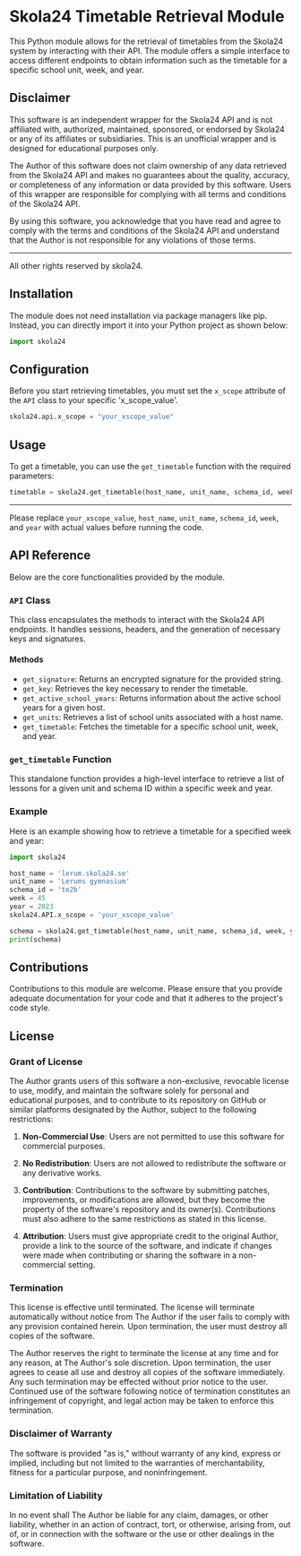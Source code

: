 # Skola24 Timetable Retrieval Module

This Python module allows for the retrieval of timetables from the Skola24 system by interacting with their API. The module offers a simple interface to access different endpoints to obtain information such as the timetable for a specific school unit, week, and year.

## Disclaimer

This software is an independent wrapper for the Skola24 API and is not affiliated with, authorized, maintained, sponsored, or endorsed by Skola24 or any of its affiliates or subsidiaries. This is an unofficial wrapper and is designed for educational purposes only.

The Author of this software does not claim ownership of any data retrieved from the Skola24 API and makes no guarantees about the quality, accuracy, or completeness of any information or data provided by this software. Users of this wrapper are responsible for complying with all terms and conditions of the Skola24 API.

By using this software, you acknowledge that you have read and agree to comply with the terms and conditions of the Skola24 API and understand that the Author is not responsible for any violations of those terms.

---

All other rights reserved by skola24.


## Installation

The module does not need installation via package managers like pip. Instead, you can directly import it into your Python project as shown below:

```python
import skola24
```

## Configuration

Before you start retrieving timetables, you must set the `x_scope` attribute of the `API` class to your specific 'x_scope_value'.

```python
skola24.api.x_scope = "your_xscope_value"
```

## Usage

To get a timetable, you can use the `get_timetable` function with the required parameters:

```python
timetable = skola24.get_timetable(host_name, unit_name, schema_id, week, year)
```

---
Please replace `your_xscope_value`, `host_name`, `unit_name`, `schema_id`, `week`, and `year` with actual values before running the code.

## API Reference

Below are the core functionalities provided by the module.

### `API` Class

This class encapsulates the methods to interact with the Skola24 API endpoints. It handles sessions, headers, and the generation of necessary keys and signatures.

#### Methods

- `get_signature`: Returns an encrypted signature for the provided string.
- `get_key`: Retrieves the key necessary to render the timetable.
- `get_active_school_years`: Returns information about the active school years for a given host.
- `get_units`: Retrieves a list of school units associated with a host name.
- `get_timetable`: Fetches the timetable for a specific school unit, week, and year.

### `get_timetable` Function

This standalone function provides a high-level interface to retrieve a list of lessons for a given unit and schema ID within a specific week and year.

### Example

Here is an example showing how to retrieve a timetable for a specified week and year:

```python
import skola24

host_name = 'lerum.skola24.se'
unit_name = 'Lerums gymnasium'
schema_id = 'te2b'
week = 45
year = 2023
skola24.API.x_scope = 'your_xscope_value'

schema = skola24.get_timetable(host_name, unit_name, schema_id, week, year)
print(schema)
```

## Contributions

Contributions to this module are welcome. Please ensure that you provide adequate documentation for your code and that it adheres to the project's code style.

## License

### Grant of License

The Author grants users of this software a non-exclusive, revocable license to use, modify, and maintain the software solely for personal and educational purposes, and to contribute to its repository on GitHub or similar platforms designated by the Author, subject to the following restrictions:

1. **Non-Commercial Use**: Users are not permitted to use this software for commercial purposes.

2. **No Redistribution**: Users are not allowed to redistribute the software or any derivative works.

3. **Contribution**: Contributions to the software by submitting patches, improvements, or modifications are allowed, but they become the property of the software's repository and its owner(s). Contributions must also adhere to the same restrictions as stated in this license.

4. **Attribution**: Users must give appropriate credit to the original Author, provide a link to the source of the software, and indicate if changes were made when contributing or sharing the software in a non-commercial setting.

### Termination

This license is effective until terminated. The license will terminate automatically without notice from The Author if the user fails to comply with any provision contained herein. Upon termination, the user must destroy all copies of the software.

The Author reserves the right to terminate the license at any time and for any reason, at The Author's sole discretion. Upon termination, the user agrees to cease all use and destroy all copies of the software immediately. Any such termination may be effected without prior notice to the user. Continued use of the software following notice of termination constitutes an infringement of copyright, and legal action may be taken to enforce this termination.

### Disclaimer of Warranty

The software is provided "as is," without warranty of any kind, express or implied, including but not limited to the warranties of merchantability, fitness for a particular purpose, and noninfringement.

### Limitation of Liability

In no event shall The Author be liable for any claim, damages, or other liability, whether in an action of contract, tort, or otherwise, arising from, out of, or in connection with the software or the use or other dealings in the software.
